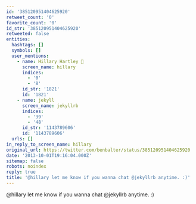 ```yaml
---
id: '385120951404625920'
retweet_count: '0'
favorite_count: '0'
id_str: '385120951404625920'
retweeted: false
entities:
  hashtags: []
  symbols: []
  user_mentions:
    - name: Hillary Hartley 
      screen_name: hillary
      indices:
        - '0'
        - '8'
      id_str: '1821'
      id: '1821'
    - name: jekyll
      screen_name: jekyllrb
      indices:
        - '39'
        - '48'
      id_str: '1143789606'
      id: '1143789606'
  urls: []
in_reply_to_screen_name: hillary
original_url: https://twitter.com/benbalter/status/385120951404625920
date: '2013-10-01T19:16:04.000Z'
sitemap: false
robots: noindex
reply: true
title: '@hillary let me know if you wanna chat @jekyllrb anytime. :)'
---
```


@hillary let me know if you wanna chat @jekyllrb anytime. :)